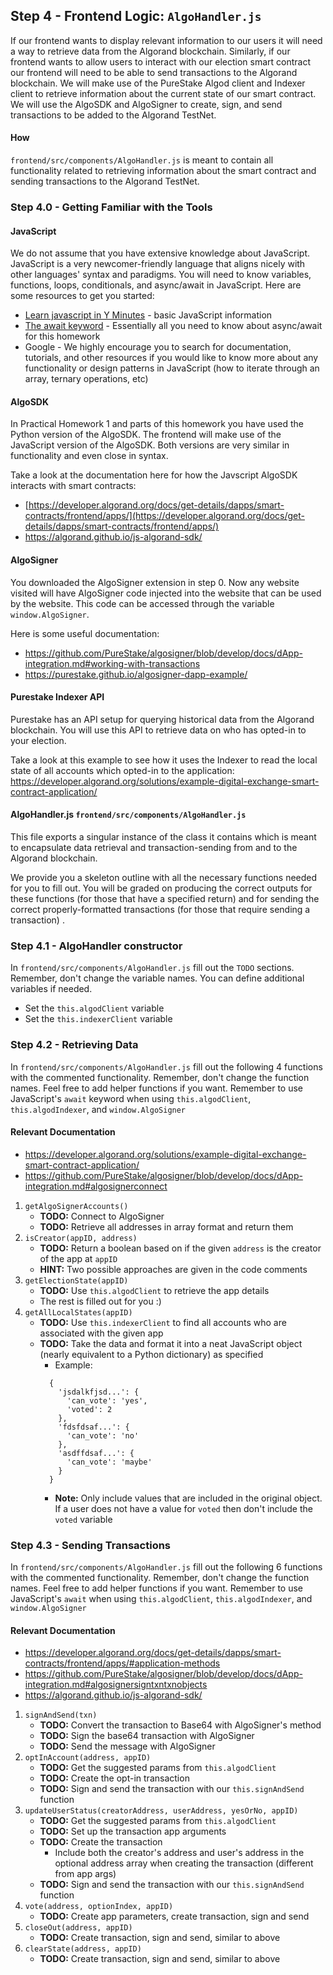 ## Step 4 - Frontend Logic: `AlgoHandler.js` 
  
If our frontend wants to display relevant information to our users it will need a way to retrieve data from the Algorand blockchain. Similarly, if our frontend wants to allow users to interact with our election smart contract our frontend will need to be able to send transactions to the Algorand blockchain. We will make use of the PureStake Algod client and Indexer client to retrieve information about the current state of our smart contract. We will use the AlgoSDK and AlgoSigner to create, sign, and send transactions to be added to the Algorand TestNet.

#### How
`frontend/src/components/AlgoHandler.js` is meant to contain all functionality related to retrieving information about the smart contract and sending transactions to the Algorand TestNet.
  
### Step 4.0 - Getting Familiar with the Tools  

#### JavaScript  
  
We do not assume that you have extensive knowledge about JavaScript. JavaScript is a very newcomer-friendly language that aligns nicely with other languages' syntax and paradigms. You will need to know variables, functions, loops, conditionals, and async/await in JavaScript. Here are some resources to get you started:  
- [Learn javascript in Y Minutes](https://learnxinyminutes.com/docs/javascript/ "Learn javascript in Y Minutes") - basic JavaScript information  
- [The await keyword](https://developer.mozilla.org/en-US/docs/Learn/JavaScript/Asynchronous/Async_await#the_await_keyword "The await keyword") - Essentially all you need to know about async/await for this homework  
- Google - We highly encourage you to search for documentation, tutorials, and other resources if you would like to know more about any functionality or design patterns in JavaScript (how to iterate through an array, ternary operations, etc)  
  
#### AlgoSDK  

In Practical Homework 1 and parts of this homework you have used the Python version of the AlgoSDK. The frontend will make use of the JavaScript version of the AlgoSDK. Both versions are very similar in functionality and even close in syntax. 

Take a look at the documentation here for how the Javscript AlgoSDK interacts with smart contracts: 
- [https://developer.algorand.org/docs/get-details/dapps/smart-contracts/frontend/apps/](https://developer.algorand.org/docs/get-details/dapps/smart-contracts/frontend/apps/)
- https://algorand.github.io/js-algorand-sdk/

#### AlgoSigner

You downloaded the AlgoSigner extension in step 0. Now any website visited will have AlgoSigner code injected into the website that can be used by the website. This code can be accessed through the variable `window.AlgoSigner`. 

Here is some useful documentation: 
- https://github.com/PureStake/algosigner/blob/develop/docs/dApp-integration.md#working-with-transactions
- https://purestake.github.io/algosigner-dapp-example/

#### Purestake Indexer API

Purestake has an API setup for querying historical data from the Algorand blockchain. You will use this API to retrieve data on who has opted-in to your election. 

Take a look at this example to see how it uses the Indexer to read the local state of all accounts which opted-in to the application: https://developer.algorand.org/solutions/example-digital-exchange-smart-contract-application/

#### AlgoHandler.js `frontend/src/components/AlgoHandler.js`

This file exports a singular instance of the class it contains which is meant to encapsulate data retrieval and transaction-sending from and to the Algorand blockchain.  
  
We provide you a skeleton outline with all the necessary functions needed for you to fill out. You will be graded on producing the correct outputs for these functions (for those that have a specified return) and for sending the correct properly-formatted transactions (for those that require sending a transaction) .

### Step 4.1 - AlgoHandler constructor

In `frontend/src/components/AlgoHandler.js` fill out the `TODO` sections. Remember, don't change the variable names. You can define additional variables if needed.

- Set the `this.algodClient` variable
- Set the `this.indexerClient` variable

### Step 4.2 - Retrieving Data

In `frontend/src/components/AlgoHandler.js` fill out the following 4 functions with the commented functionality. Remember, don't change the function names. Feel free to add helper functions if you want. Remember to use JavaScript's `await` keyword when using `this.algodClient`, `this.algodIndexer`, and `window.AlgoSigner`

#### Relevant Documentation

- https://developer.algorand.org/solutions/example-digital-exchange-smart-contract-application/
- https://github.com/PureStake/algosigner/blob/develop/docs/dApp-integration.md#algosignerconnect

 1. `getAlgoSignerAccounts()`
    - **TODO:** Connect to AlgoSigner
    - **TODO:** Retrieve all addresses in array format and return them
 2. `isCreator(appID, address)`
    - **TODO:** Return a boolean based on if the given `address` is the creator of the app at `appID`
    - **HINT:** Two possible approaches are given in the code comments
 3. `getElectionState(appID)`
    - **TODO:** Use `this.algodClient` to retrieve the app details
    - The rest is filled out for you :)
 4. `getAllLocalStates(appID)`
    - **TODO:** Use `this.indexerClient` to find all accounts who are associated with the given app
    - **TODO:** Take the data and format it into a neat JavaScript object (nearly equivalent to a Python dictionary) as specified
      - Example:
      ``` 
        {
          'jsdalkfjsd...': {
            'can_vote': 'yes', 
            'voted': 2
          }, 
          'fdsfdsaf...': {
            'can_vote': 'no'
          },
          'asdffdsaf...': {
            'can_vote': 'maybe'
          }
        }
      ```
      - **Note:** Only include values that are included in the original object. If a user does not have a value for `voted` then don't include the `voted` variable

### Step 4.3 - Sending Transactions

In `frontend/src/components/AlgoHandler.js` fill out the following 6 functions with the commented functionality. Remember, don't change the function names. Feel free to add helper functions if you want. Remember to use JavaScript's `await` when using `this.algodClient`, `this.algodIndexer`, and `window.AlgoSigner`

#### Relevant Documentation

- https://developer.algorand.org/docs/get-details/dapps/smart-contracts/frontend/apps/#application-methods
- https://github.com/PureStake/algosigner/blob/develop/docs/dApp-integration.md#algosignersigntxntxnobjects
- https://algorand.github.io/js-algorand-sdk/

 1. `signAndSend(txn)`
     - **TODO:** Convert the transaction to Base64 with AlgoSigner's method
     - **TODO:** Sign the base64 transaction with AlgoSigner
     - **TODO:** Send the message with AlgoSigner
 2. `optInAccount(address, appID)`
     - **TODO:** Get the suggested params from `this.algodClient`
     - **TODO:** Create the opt-in transaction
     - **TODO:** Sign and send the transaction with our `this.signAndSend` function
 3. `updateUserStatus(creatorAddress, userAddress, yesOrNo, appID)`
    - **TODO:** Get the suggested params from `this.algodClient`
    - **TODO:** Set up the transaction app arguments
    - **TODO:** Create the transaction
      - Include both the creator's address and user's address in the optional address array when creating the transaction (different from app args)
    - **TODO:** Sign and send the transaction with our `this.signAndSend` function
 4. `vote(address, optionIndex, appID)`
    - **TODO:** Create app parameters, create transaction, sign and send 
 5. `closeOut(address, appID)`
    - **TODO:** Create transaction, sign and send, similar to above
 6. `clearState(address, appID)`
    - **TODO:** Create transaction, sign and send, similar to above
